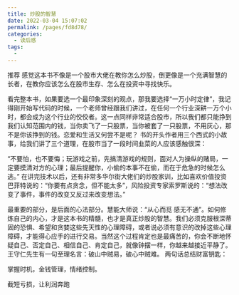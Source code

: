 ```yaml
---
title: 炒股的智慧
date: 2022-03-04 15:07:02
permalink: /pages/fd8d78/
categories:
  - 读后感
tags:
  - 
---
```

推荐
感觉这本书不像是一个股市大佬在教你怎么炒股，倒更像是一个充满智慧的长者，在教你应该怎么在股市生存、怎么在投资中寻找快乐。

看完整本书，如果要选一个最印象深刻的观点，那我要选择“一万小时定律”，我记得刚开始写代码的时候，一个老师曾经跟我们讲过，在任何一个行业深耕一万个小时，都会成为这个行业的佼佼者。这一点同样非常适合股市，所以我们都只能挣到我们认知范围内的钱，当你卖飞了一只股票，当你被套了一只股票，不用灰心，那不是你该挣到的钱。恋爱和生活又何尝不是呢？
书的开头作者用三个西式的小故事，给我们讲了三个道理，在股市当了一段时间韭菜的人应该感触很深：

“不要怕，也不要悔；玩游戏之前，先搞清游戏的规则，面对人为操纵的赌局，一定要摸清对方的心理；最后提醒你，小偷的本事不在偷，而在于危急的时候怎么逃。”
在讲完技术以后，还有非常多华尔街大佬们的炒股家训，比如喜欢价值投资巴菲特说的：“你要有点贪念，但不能太多”，风险投资专家索罗斯说的：“想法改变了事件，事件的改变又反过来改变想法。”

最重要的部分，是后面的心法部分。慧能大师说：“从心而觅 感无不通”。如何修炼自己的内心，才是这本书的精髓，也才是真正炒股的智慧。我们必须克服根深蒂固的恐惧、希望和贪婪这些先天性的心理障碍，或者说必须有意识的改掉这些心理障碍，才能得心应手的进行交易。当然这个过程肯定也是最痛苦的，你会不断地怀疑自己、否定自己、相信自己、肯定自己，就像钟摆一样，你越来越接近平静了。王守仁先生有一句至理名言：破山中贼易，破心中贼难。
两句话总结财富钥匙：

掌握时机，金钱管理，情绪控制。

截短亏损，让利润奔跑 
